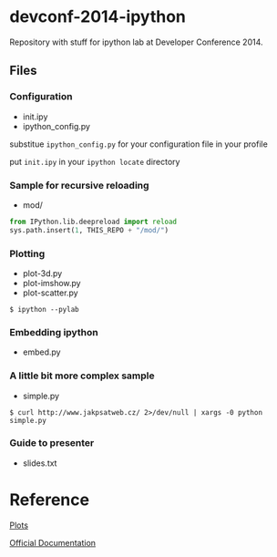 devconf-2014-ipython
====================

Repository with stuff for ipython lab at Developer Conference 2014.

Files
-----

### Configuration

* init.ipy
* ipython_config.py

substitue `ipython_config.py` for your configuration file in your profile

put `init.ipy` in your `ipython locate` directory

### Sample for recursive reloading

* mod/

```python
from IPython.lib.deepreload import reload
sys.path.insert(1, THIS_REPO + "/mod/")
```

### Plotting

* plot-3d.py
* plot-imshow.py
* plot-scatter.py

```
$ ipython --pylab
```

### Embedding ipython

* embed.py

### A little bit more complex sample

* simple.py

```
$ curl http://www.jakpsatweb.cz/ 2>/dev/null | xargs -0 python simple.py
```

### Guide to presenter

* slides.txt


Reference
=========

[Plots](http://www.loria.fr/~rougier/teaching/matplotlib/)

[Official Documentation](http://ipython.org/ipython-doc/dev/)

